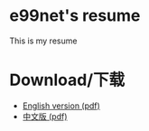 # e99net's resume
This is my resume

# Download/下载
* <a href="https://github.com/e99net/resume/blob/master/resume.pdf">English version (pdf)</a>
* <a href="https://github.com/e99net/resume/blob/master/resume-cn.pdf">中文版 (pdf)</a>
